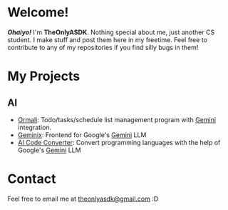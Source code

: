 # Welcome!
_**Ohaiyo!**_ I'm **TheOnlyASDK**. Nothing special about me, just another CS student. I make stuff and post them here in my freetime. Feel free to contribute to any of my repositories if you find silly bugs in them!

# My Projects
## AI
- [Ormali](https://github.com/theonlyasdk/ormali): Todo/tasks/schedule list management program with [Gemini](https://gemini.google.com/) integration.
- [Geminix](https://github.com/theonlyasdk/geminix): Frontend for Google's [Gemini](https://gemini.google.com/) LLM
- [AI Code Converter](https://theonlyasdk.github.io/ai-code-converter/): Convert programming languages with the help of Google's [Gemini](https://gemini.google.com/) LLM 
 
# Contact
Feel free to email me at [theonlyasdk@gmail.com](mailto:theonlyasdk@gmail.com) :D
